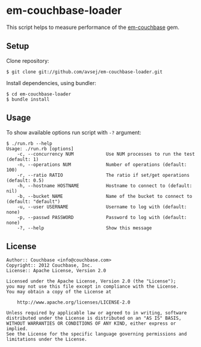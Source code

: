 # em-couchbase-loader

This script helps to measure performance of the [em-couchbase][1] gem.

## Setup

Clone repository:

    $ git clone git://github.com/avsej/em-couchbase-loader.git

Install dependencies, using bundler:

    $ cd em-couchbase-loader
    $ bundle install


## Usage

To show available options run script with `-?` argument:

    $ ./run.rb --help
    Usage: ./run.rb [options]
        -c, --concurrency NUM            Use NUM processes to run the test (default: 1)
        -n, --operations NUM             Number of operations (default: 100)
        -r, --ratio RATIO                The ratio if set/get operations (default: 0.5)
        -h, --hostname HOSTNAME          Hostname to connect to (default: nil)
        -b, --bucket NAME                Name of the bucket to connect to (default: "default")
        -u, --user USERNAME              Username to log with (default: none)
        -p, --passwd PASSWORD            Password to log with (default: none)
        -?, --help                       Show this message

## License

    Author:: Couchbase <info@couchbase.com>
    Copyright:: 2012 Couchbase, Inc.
    License:: Apache License, Version 2.0

    Licensed under the Apache License, Version 2.0 (the "License");
    you may not use this file except in compliance with the License.
    You may obtain a copy of the License at

        http://www.apache.org/licenses/LICENSE-2.0

    Unless required by applicable law or agreed to in writing, software
    distributed under the License is distributed on an "AS IS" BASIS,
    WITHOUT WARRANTIES OR CONDITIONS OF ANY KIND, either express or implied.
    See the License for the specific language governing permissions and
    limitations under the License.

[1]: https://github.com/avsej/couchbase-ruby-client
